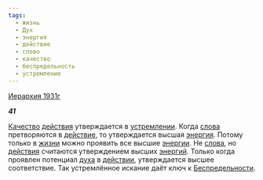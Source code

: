 ```yaml
---
tags:
  - жизнь
  - Дух
  - энергия
  - действие
  - слово
  - качество
  - беспредельность
  - устремление
---
```

[Иерархия 1931г](https://127.0.0.1:4002/agni/1931)

___41___

[Качество](../../../tags/#качество) [действия](../../../tags/#[действие](../../../tags/#действие)) утверждается в [устремлении](../../../tags/#устремление). Когда [слова](../../../tags/#слово) претворяются в [действие](../../../tags/#действие), то утверждается высшая [энергия](../../../tags/#энергия). Потому только в [жизни](../../../tags/#жизнь) можно проявить все высшие [энергии](../../../tags/#энергия). Не [слова](../../../tags/#слово), но [действия](../../../tags/#[действие](../../../tags/#действие)) считаются утверждением высших [энергий](../../../tags/#энергия). Только когда проявлен потенциал [духа](../../../tags/#Дух) в [действии](../../../tags/#действие), утверждается высшее соответствие. Так устремлённое искание даёт ключ к [Беспредельности](../../../tags/#беспредельность).   

